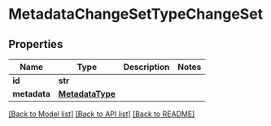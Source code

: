 # MetadataChangeSetTypeChangeSet

## Properties
Name | Type | Description | Notes
------------ | ------------- | ------------- | -------------
**id** | **str** |  | 
**metadata** | [**MetadataType**](MetadataType.md) |  | 

[[Back to Model list]](../README.md#documentation-for-models) [[Back to API list]](../README.md#documentation-for-api-endpoints) [[Back to README]](../README.md)



